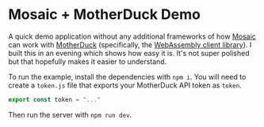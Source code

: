 # Mosaic + MotherDuck Demo

A quick demo application without any additional frameworks of how [Mosaic](https://uwdata.github.io/mosaic/) can work with [MotherDuck](https://motherduck.com) (specifically, the [WebAssembly client library](https://github.com/motherduckdb/wasm-client)).
I built this in an evening which shows how easy it is. It's not super polished but that hopefully makes it easier to understand.

To run the example, install the dependencies with `npm i`. You will need to create a `token.js` file that exports your MotherDuck API token as `token`.

```js
export const token = "..."
```

Then run the server with `npm run dev`.
